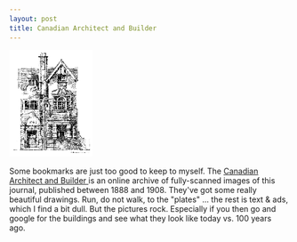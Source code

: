 ```yaml
---
layout: post
title: Canadian Architect and Builder 
---
```

<div class="floating_right"><a href="/weblog/images/2005/cab.gif"><img src="/weblog/images/2005/cab-sm.gif" alt="house drawing" /></a></div>

Some bookmarks are just too good to keep to myself. The <a href="http://digital.library.mcgill.ca/cab/index.htm">Canadian Architect and Builder </a>is an online archive of fully-scanned images of this journal, published between 1888 and 1908. They've got some really beautiful drawings. Run, do not walk, to the "plates" ... the rest is text &amp; ads, which I find a bit dull. But the pictures rock. Especially if you then go and google for the buildings and see what they look like today vs. 100 years ago.
